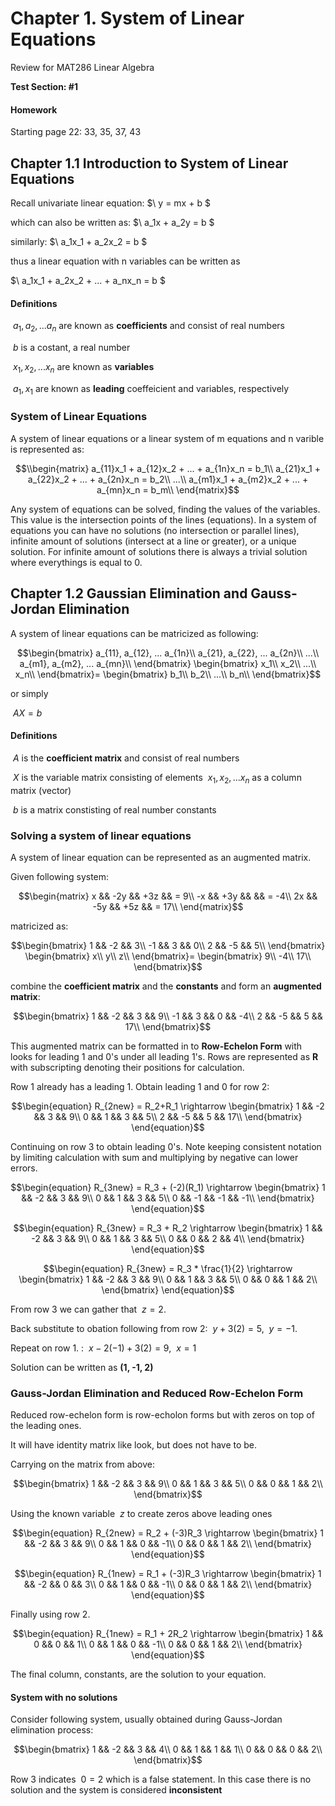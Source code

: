 # Chapter 1. System of Linear Equations

Review for MAT286 Linear Algebra 

**Test Section: #1**

#### Homework

Starting page 22: 33, 35, 37, 43


## Chapter 1.1 Introduction to System of Linear Equations

Recall univariate linear equation: $\ y = mx + b $

which can also be written as: $\ a_1x + a_2y = b $

similarly: $\ a_1x_1 + a_2x_2 = b $

thus a linear equation with n variables can be written as

$\ a_1x_1 + a_2x_2 + ... + a_nx_n = b $

#### Definitions
$\ a_1, a_2,... a_n$ are known as **coefficients** and consist of real numbers

$\ b$ is a costant, a real number

$\ x_1, x_2,... x_n$ are known as **variables**

$\ a_1, x_1$ are known as **leading** coeffeicient and variables, respectively

### System of Linear Equations

A system of linear equations or a linear system of m equations and n varible is represented as:

$$\\begin{matrix}
a_{11}x_1 + a_{12}x_2 + ... + a_{1n}x_n = b_1\\
a_{21}x_1 + a_{22}x_2 + ... + a_{2n}x_n = b_2\\
...\\
a_{m1}x_1 + a_{m2}x_2 + ... + a_{mn}x_n = b_m\\
\end{matrix}$$

Any system of equations can be solved, finding the values of the variables. This value is the intersection points  of the lines (equations). In a system of equations you can have no solutions (no intersection or parallel lines), infinite amount of solutions (intersect at a line or greater), or a unique solution. For infinite amount of solutions there is always a trivial solution where everythings is equal to 0. 

## Chapter 1.2 Gaussian Elimination and Gauss-Jordan Elimination

A system of linear equations can be matricized as following:

$$\begin{bmatrix}
a_{11}, a_{12}, ... a_{1n}\\
a_{21}, a_{22}, ... a_{2n}\\
...\\
a_{m1}, a_{m2}, ... a_{mn}\\
\end{bmatrix}
\begin{bmatrix}
x_1\\
x_2\\
...\\
x_n\\
\end{bmatrix}=
\begin{bmatrix}
b_1\\
b_2\\
...\\
b_n\\
\end{bmatrix}$$

or simply

$\ AX = b$

#### Definitions
$\ A$ is the **coefficient matrix** and consist of real numbers

$\ X$ is the variable matrix consisting of elements $\ x_1, x_2,... x_n$ as a column matrix (vector)

$\ b$ is a matrix constisting of real number constants

### Solving a system of linear equations

A system of linear equation can be represented as an augmented matrix.

Given following system:

$$\begin{matrix}
x && -2y && +3z && = 9\\
-x && +3y && && = -4\\
2x && -5y && +5z && = 17\\
\end{matrix}$$

matricized as:

$$\begin{bmatrix}
1 && -2 && 3\\
-1 && 3 && 0\\
2 && -5 && 5\\
\end{bmatrix}
\begin{bmatrix}
x\\
y\\
z\\
\end{bmatrix}=
\begin{bmatrix}
9\\
-4\\
17\\
\end{bmatrix}$$

combine the **coefficient matrix** and the **constants** and form an **augmented matrix**:

$$\begin{bmatrix}
1 && -2 && 3 && 9\\
-1 && 3 && 0 && -4\\
2 && -5 && 5 && 17\\
\end{bmatrix}$$

This augmented matrix can be formatted in to **Row-Echelon Form** with looks for leading 1 and 0's under all leading 1's.
Rows are represented as **R** with subscripting denoting their positions for calculation.

Row 1 already has a leading 1. Obtain leading 1 and 0 for row 2:

$$\begin{equation} R_{2new} = R_2+R_1 \rightarrow 
\begin{bmatrix}
1 && -2 && 3 && 9\\
0 && 1 && 3 && 5\\
2 && -5 && 5 && 17\\
\end{bmatrix}
\end{equation}$$

Continuing on row 3 to obtain leading 0's. Note keeping consistent notation by limiting calculation with sum and multiplying by negative can lower errors. 

$$\begin{equation} R_{3new} = R_3 + (-2)(R_1) \rightarrow 
\begin{bmatrix}
1 && -2 && 3 && 9\\
0 && 1 && 3 && 5\\
0 && -1 && -1 && -1\\
\end{bmatrix}
\end{equation}$$

$$\begin{equation} R_{3new} = R_3 + R_2 \rightarrow 
\begin{bmatrix}
1 && -2 && 3 && 9\\
0 && 1 && 3 && 5\\
0 && 0 && 2 && 4\\
\end{bmatrix}
\end{equation}$$

$$\begin{equation} R_{3new} = R_3 * \frac{1}{2} \rightarrow 
\begin{bmatrix}
1 && -2 && 3 && 9\\
0 && 1 && 3 && 5\\
0 && 0 && 1 && 2\\
\end{bmatrix}
\end{equation}$$

From row 3 we can gather that $\ z = 2$.

Back substitute to obation following from row 2: $\ y + 3(2) = 5$, $\ y = -1$.

Repeat on row 1. : $\ x -2(-1) + 3(2) = 9$, $\ x = 1$

Solution can be written as **(1, -1, 2)**


### Gauss-Jordan Elimination and Reduced Row-Echelon Form

Reduced row-echelon form is row-echolon forms but with zeros on top of the leading ones. 

It will have identity matrix like look, but does not have to be.

Carrying on the matrix from above:

$$\begin{bmatrix}
1 && -2 && 3 && 9\\
0 && 1 && 3 && 5\\
0 && 0 && 1 && 2\\
\end{bmatrix}$$

Using the known variable $\ z$ to create zeros above leading ones

$$\begin{equation} R_{2new} = R_2 + (-3)R_3 \rightarrow 
\begin{bmatrix}
1 && -2 && 3 && 9\\
0 && 1 && 0 && -1\\
0 && 0 && 1 && 2\\
\end{bmatrix}
\end{equation}$$

$$\begin{equation} R_{1new} = R_1 + (-3)R_3 \rightarrow 
\begin{bmatrix}
1 && -2 && 0 && 3\\
0 && 1 && 0 && -1\\
0 && 0 && 1 && 2\\
\end{bmatrix}
\end{equation}$$

Finally using row 2.

$$\begin{equation} R_{1new} = R_1 + 2R_2 \rightarrow 
\begin{bmatrix}
1 && 0 && 0 && 1\\
0 && 1 && 0 && -1\\
0 && 0 && 1 && 2\\
\end{bmatrix}
\end{equation}$$

The final column, constants, are the solution to your equation.

#### System with no solutions
Consider following system, usually obtained during Gauss-Jordan elimination process:

$$\begin{bmatrix}
1 && -2 && 3 && 4\\
0 && 1 && 1 && 1\\
0 && 0 && 0 && 2\\
\end{bmatrix}$$

Row 3 indicates $\ 0 = 2$ which is a false statement. In this case there is no solution and the system is considered **inconsistent**



